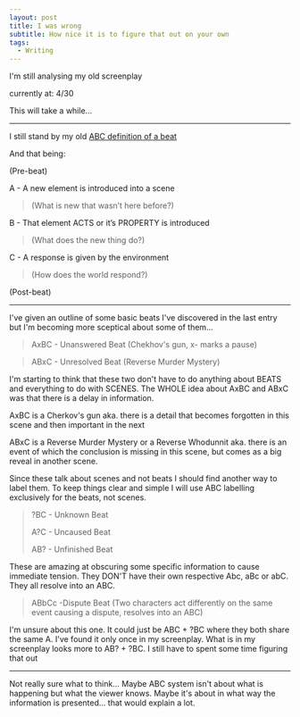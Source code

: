 ```yaml
---
layout: post
title: I was wrong
subtitle: How nice it is to figure that out on your own
tags:
  - Writing
---
```

I'm still analysing my old screenplay

currently at:
4/30

This will take a while...

---

I still stand by my old [ABC definition of a beat](https://akzolon.github.io/Journal/2025-05-16-Something-Ive-discovered/) 

And that being:

(Pre-beat)

A - A new element is introduced into a scene

> (What is new that wasn’t here before?)

B - That element ACTS or it’s PROPERTY is introduced

> (What does the new thing do?)

C - A response is given by the environment

> (How does the world respond?)

(Post-beat)


---

I've given an outline of some basic beats I've discovered in the last entry but I'm becoming more sceptical about some of them...


> AxBC - Unanswered Beat (Chekhov's gun, x- marks a pause)


> ABxC - Unresolved Beat (Reverse Murder Mystery)


I'm starting to think that these two don't have to do anything about BEATS and everything to do with SCENES. The WHOLE idea about AxBC and ABxC was that there is a delay in information. 

AxBC is a Cherkov's gun aka. there is a detail that becomes forgotten in this scene and then important in the next 

ABxC is a Reverse Murder Mystery or a Reverse Whodunnit aka. there is an event of which the conclusion is missing in this scene, but comes as a big reveal in another scene.

Since these talk about scenes and not beats I should find another way to label them. To keep things clear and simple I will use ABC labelling exclusively for the beats, not scenes.


> ?BC - Unknown Beat
> 
> A?C - Uncaused Beat
> 
> AB? - Unfinished Beat

These are amazing at obscuring some specific information to cause immediate tension. They DON'T have their own respective Abc, aBc or abC. They all resolve into an ABC.


> ABbCc -Dispute Beat (Two characters act differently on the same event causing a dispute, resolves into an ABC)

I'm unsure about this one. It could just be ABC + ?BC where they both share the same A. I've found it only once in my screenplay. What is in my screenplay looks more to AB? + ?BC. I still have to spent some time figuring that out

---

Not really sure what to think... Maybe ABC system isn't about what is happening but what the viewer knows. Maybe it's about in what way the information is presented... that would explain a lot.
